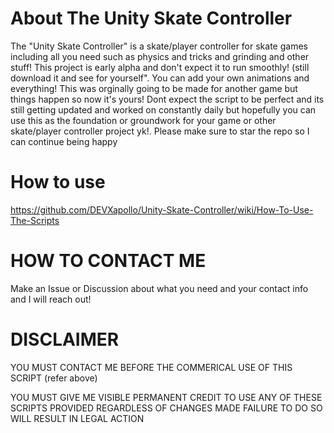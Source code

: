 # About The Unity Skate Controller

The "Unity Skate Controller" is a skate/player controller for skate games including all you need such as physics and tricks and grinding and other stuff! This project is early alpha and don't expect it to run smoothly! (still download it and see for yourself". You can add your own animations and everything! This was orginally going to be made for another game but things happen so now it's yours! Dont expect the script to be perfect and its still getting updated and worked on constantly daily but hopefully you can use this as the foundation or groundwork for your game or other skate/player controller project yk!. Please make sure to star the repo so I can continue being happy

# How to use
https://github.com/DEVXapollo/Unity-Skate-Controller/wiki/How-To-Use-The-Scripts

# HOW TO CONTACT ME

Make an Issue or Discussion about what you need and your contact info and I will reach out!

# DISCLAIMER 

YOU MUST CONTACT ME BEFORE THE COMMERICAL USE OF THIS SCRIPT (refer above)

YOU MUST GIVE ME VISIBLE PERMANENT CREDIT TO USE ANY OF THESE SCRIPTS PROVIDED REGARDLESS OF CHANGES MADE FAILURE TO DO SO WILL RESULT IN LEGAL ACTION




